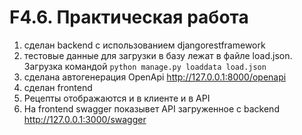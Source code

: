 # F4.6. Практическая работа

1) сделан backend с использованием djangorestframework
2) тестовые данные для загрузки в базу лежат в файле load.json. Загрузка командой `python manage.py loaddata load.json`
3) сделана автогенерация OpenApi http://127.0.0.1:8000/openapi 
4) сделан frontend 
5) Рецепты отображаются и в клиенте и в API
6) На frontend swagger показывет API загруженное с backend http://127.0.0.1:3000/swagger 